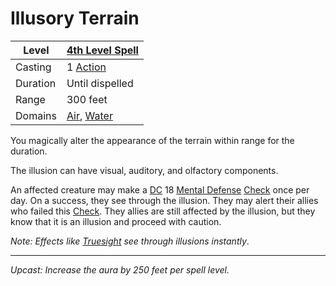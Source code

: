 # Illusory Terrain

| Level    | [4th Level Spell](4th%20Level%20Spells.md)                                   |
| -------- | ---------------------------------------------------------------------------- |
| Casting  | 1 [Action](../../../../Game%20Procedures/Core%20Procedures/Action.md)        |
| Duration | Until dispelled                                                              |
| Range    | 300 feet                                                                     |
| Domains  | [Air](../../Spell%20Domains/Air.md), [Water](../../Spell%20Domains/Water.md) |

You magically alter the appearance of the terrain within range for the duration.

The illusion can have visual, auditory, and olfactory components.

An affected creature may make a [DC](../../../../Game%20Procedures/Core%20Procedures/DC.md) 18 [Mental Defense](../../../../Player%20Characters/Derived%20Statistics/Mental%20Defense.md) [Check](../../../../Game%20Procedures/Core%20Procedures/Check.md) once per day. On a success, they see through the illusion. They may alert their allies who failed this [Check](../../../../Game%20Procedures/Core%20Procedures/Check.md). They allies are still affected by the illusion, but they know that it is an illusion and proceed with caution.

*Note: Effects like [Truesight](Truesight.md) see through illusions instantly*.

---
*Upcast: Increase the aura by 250 feet per spell level.*
